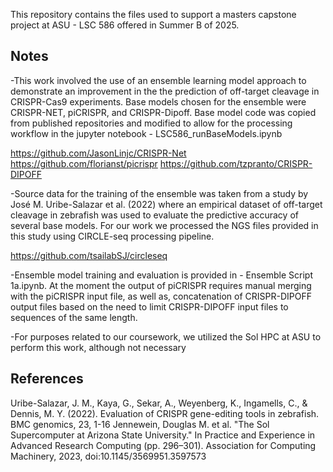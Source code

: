 This repository contains the files used to support a masters capstone project at ASU - LSC 586 offered in Summer B of 2025.

Notes
-----
-This work involved the use of an ensemble learning model approach to demonstrate an improvement in the the prediction of off-target cleavage in CRISPR-Cas9 experiments. Base models chosen for the ensemble were CRISPR-NET, piCRISPR, and CRISPR-Dipoff. Base model code was copied from published repositories and modified to allow for the processing workflow in the jupyter notebook - LSC586_runBaseModels.ipynb

https://github.com/JasonLinjc/CRISPR-Net
https://github.com/florianst/picrispr
https://github.com/tzpranto/CRISPR-DIPOFF

-Source data for the training of the ensemble was taken from a study by José M. Uribe-Salazar et al. (2022) where an empirical dataset of off-target cleavage in zebrafish was used to evaluate the predictive accuracy of several base models. For our work we processed the NGS files provided in this study using CIRCLE-seq processing pipeline.

https://github.com/tsailabSJ/circleseq

-Ensemble model training and evaluation is provided in - Ensemble Script 1a.ipynb. At the moment the output of piCRISPR requires manual merging with the piCRISPR input file, as well as, concatenation of CRISPR-DIPOFF output files based on the need to limit CRISPR-DIPOFF input files to sequences of the same length.

-For purposes related to our coursework, we utilized the Sol HPC at ASU to perform this work, although not necessary
   

References
-----
Uribe-Salazar, J. M., Kaya, G., Sekar, A., Weyenberg, K., Ingamells, C., & Dennis, M. Y. (2022). Evaluation of CRISPR gene-editing tools in zebrafish. BMC genomics, 23, 1-16
Jennewein, Douglas M. et al. "The Sol Supercomputer at Arizona State University." In Practice and Experience in Advanced Research Computing (pp. 296–301). Association for Computing Machinery, 2023, doi:10.1145/3569951.3597573
